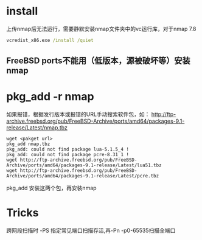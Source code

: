 # install 
上传nmap后无法运行，需要静默安装nmap文件夹中的vc运行库，对于nmap 7.8  
```cmd
vcredist_x86.exe /install /quiet
```
## FreeBSD ports不能用（低版本，源被破坏等）安装nmap
# pkg_add -r nmap
如果报错，根据发行版本或报错的URL手动搜索软件包，如：
http://ftp-archive.freebsd.org/pub/FreeBSD-Archive/ports/amd64/packages-9.1-release/Latest/nmap.tbz
```
wget <pakget url>
pkg_add nmap.tbz 
pkg_add: could not find package lua-5.1.5_4 !
pkg_add: could not find package pcre-8.31_1 !
wget http://ftp-archive.freebsd.org/pub/FreeBSD-Archive/ports/amd64/packages-9.1-release/Latest/lua51.tbz
wget http://ftp-archive.freebsd.org/pub/FreeBSD-Archive/ports/amd64/packages-9.1-release/Latest/pcre.tbz
```
pkg_add 安装这两个包，再安装nmap
# Tricks
跨网段扫描时 -PS 指定常见端口扫描存活,再-Pn -p0-65535扫描全端口
